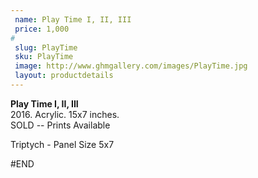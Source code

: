 ```yaml
---
 name: Play Time I, II, III
 price: 1,000
#
 slug: PlayTime
 sku: PlayTime
 image: http://www.ghmgallery.com/images/PlayTime.jpg
 layout: productdetails
---
```

<strong>Play Time I, II, III</strong><br />
 2016. Acrylic. 15x7 inches.<br />
 SOLD -- Prints Available<br />
 
 Triptych - Panel Size 5x7
 
 
#END